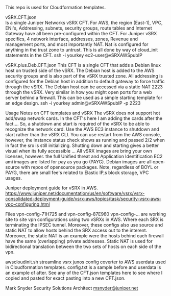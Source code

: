 This repo is used for Cloudformation templates.

vSRX.CFT.json  
Is a single Juniper Networks vSRX CFT.  For AWS, the region (East-1), VPC, ENI's, Addressing, subnets, security groups, route tables and Internet Gateway have all been pre-configured within the CFT.  For Juniper vSRX specifics, 4 network interface, addresses, zones, Revenue and management ports,  and most importantly NAT.  Nat is configured for anything in the trust zone to untrust.  This is all done by way of cloud_init statements in the CFT. ssh -i yourkey ec2-user@vSRXAWSpubIP


vSRX.plus.Deb.CFT.json
This CFT is a single CFT that adds a Debian linux host on trusted side of the vSRX. The Debian host is added to the AWS security groups and is also part of the vSRX trusted zone.  All addressing is configured for the Debian host in addition to default gateway to force traffic through the vSRX.  The Debian host can be accessed via a static NAT 2223 through the vSRX. Very similar in how you might open ports for a web server behind a firewall.  This can be used as a simple starting template for an edge design.
ssh -i yourkey admin@vSRXAWSpubIP -p 2223




Usage Notes on CFT templates and vSRX
The vSRX does not support hot add/swap network cards.  In the CFT's here I am adding the cards after the fact.... So, a shutdown and start is required of the vSRX to be able to recognize the network card.  Use the AWS EC3 instance to shutdown and start rather than the vSRX CLI.  You can use restart from the AWS console, however, the instance status check shows as running and passed 2/2 when in fact the srx is still initializing.  Shutting down and starting gives a better visual when its fully accessible ...  All vSRX images are bring your own licenses, however. the full Unified threat and Application Identification EC2 ami images are listed for pay as you go (PAYG). Debian images are all open-source with repos of opensource packages.  Note, regardless of BOYL or PAYG, there are small fee's related to Elastic IP,s block storage, VPC usages.  

Juniper deployment guide for vSRX in AWS.
https://www.juniper.net/documentation/us/en/software/vsrx/vsrx-consolidated-deployment-guide/vsrx-aws/topics/task/security-vsrx-aws-vpc-configuring.html


Files   vpn-config-71H725  and   vpn-config-87E960
vpn-config-...   are working site to site vpn configurations using two vSRXs in AWS. Where each SRX is terminating the IPSEC tunnel.   Moreover, these configs also use source and static NAT to allow hosts behind the SRX access out to the interent.  Moreover, the static NAT is an example were the hosts behind each firewall have the same (overlapping) private addresses.  Static NAT is used for bidirectional translation between the two sets of hosts on each side of the vpn.

awscloudinit.sh
streamline vsrx junos config coverter to AWS userdata used in Cloudformation templates.  config.txt is a sample before and userdata is an example of after.  See any of the CFT.json templates here to see where I copied and pasted for exact pasting into a new CFT.json.  

Mark Snyder
Security Solutions Architect
msnyder@juniper.net
